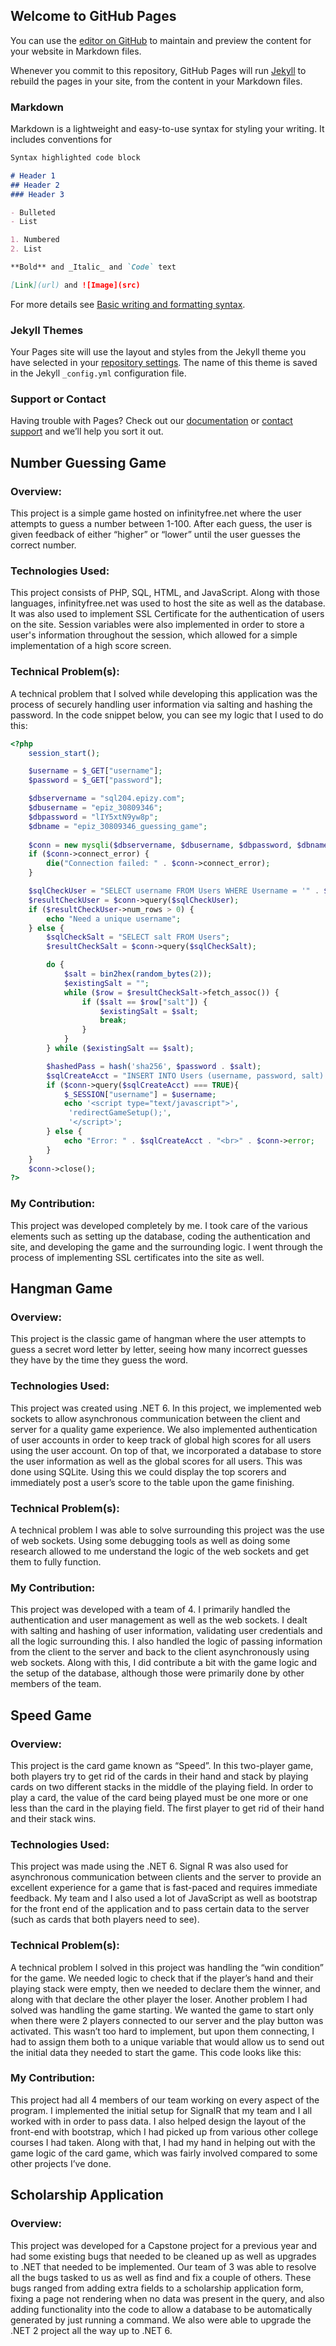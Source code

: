 ## Welcome to GitHub Pages

You can use the [editor on GitHub](https://github.com/codybutterfield/codybutterfield.github.io/edit/main/README.md) to maintain and preview the content for your website in Markdown files.

Whenever you commit to this repository, GitHub Pages will run [Jekyll](https://jekyllrb.com/) to rebuild the pages in your site, from the content in your Markdown files.

### Markdown

Markdown is a lightweight and easy-to-use syntax for styling your writing. It includes conventions for

```markdown
Syntax highlighted code block

# Header 1
## Header 2
### Header 3

- Bulleted
- List

1. Numbered
2. List

**Bold** and _Italic_ and `Code` text

[Link](url) and ![Image](src)
```

For more details see [Basic writing and formatting syntax](https://docs.github.com/en/github/writing-on-github/getting-started-with-writing-and-formatting-on-github/basic-writing-and-formatting-syntax).

### Jekyll Themes

Your Pages site will use the layout and styles from the Jekyll theme you have selected in your [repository settings](https://github.com/codybutterfield/codybutterfield.github.io/settings/pages). The name of this theme is saved in the Jekyll `_config.yml` configuration file.

### Support or Contact

Having trouble with Pages? Check out our [documentation](https://docs.github.com/categories/github-pages-basics/) or [contact support](https://support.github.com/contact) and we’ll help you sort it out.



## Number Guessing Game
### Overview: 
  This project is a simple game hosted on infinityfree.net where the user attempts to guess a number between 1-100. After each guess, the user is given feedback of either “higher” or “lower” until the user guesses the correct number. 

### Technologies Used:
  This project consists of PHP, SQL, HTML, and JavaScript. Along with those languages, infinityfree.net was used to host the site as well as the database. It was also used to implement SSL Certificate for the authentication of users on the site. Session variables were also implemented in order to store a user's information throughout the session, which allowed for a simple implementation of a high score screen.

### Technical Problem(s):
  A technical problem that I solved while developing this application was the process of securely handling user information via salting and hashing the password. In the code snippet below, you can see my logic that I used to do this:

```php
<?php
    session_start();

    $username = $_GET["username"];
	$password = $_GET["password"];

    $dbservername = "sql204.epizy.com";
    $dbusername = "epiz_30809346";
    $dbpassword = "lIY5xtN9yw8p";
    $dbname = "epiz_30809346_guessing_game";
    
    $conn = new mysqli($dbservername, $dbusername, $dbpassword, $dbname);
    if ($conn->connect_error) {
        die("Connection failed: " . $conn->connect_error);
    }

    $sqlCheckUser = "SELECT username FROM Users WHERE Username = '" . $username . "'";
    $resultCheckUser = $conn->query($sqlCheckUser);
    if ($resultCheckUser->num_rows > 0) {
        echo "Need a unique username";
    } else {
        $sqlCheckSalt = "SELECT salt FROM Users";
        $resultCheckSalt = $conn->query($sqlCheckSalt);

        do {
            $salt = bin2hex(random_bytes(2));
            $existingSalt = "";
            while ($row = $resultCheckSalt->fetch_assoc()) {
                if ($salt == $row["salt"]) {
                    $existingSalt = $salt;
                    break;
                }
            }
        } while ($existingSalt == $salt);

        $hashedPass = hash('sha256', $password . $salt);
        $sqlCreateAcct = "INSERT INTO Users (username, password, salt) VALUES ('" . $username . "', '" . $hashedPass . "', '" . $salt . "')";
        if ($conn->query($sqlCreateAcct) === TRUE){
            $_SESSION["username"] = $username;
            echo '<script type="text/javascript">',
             'redirectGameSetup();',
             '</script>';
        } else {
            echo "Error: " . $sqlCreateAcct . "<br>" . $conn->error;
        }
    }
    $conn->close();
?>
```

### My Contribution:
  This project was developed completely by me. I took care of the various elements such as setting up the database, coding the authentication and site, and developing the game and the surrounding logic. I went through the process of implementing SSL certificates into the site as well.


## Hangman Game
### Overview: 
  This project is the classic game of hangman where the user attempts to guess a secret word letter by letter, seeing how many incorrect guesses they have by the time they guess the word.

### Technologies Used:
  This project was created using .NET 6. In this project, we implemented web sockets to allow asynchronous communication between the client and server for a quality game experience. We also implemented authentication of user accounts in order to keep track of global high scores for all users using the user account. On top of that, we incorporated a database to store the user information as well as the global scores for all users. This was done using SQLite. Using this we could display the top scorers and immediately post a user’s score to the table upon the game finishing.

### Technical Problem(s):
  A technical problem I was able to solve surrounding this project was the use of web sockets. Using some debugging tools as well as doing some research allowed to me understand the logic of the web sockets and get them to fully function.

### My Contribution:
  This project was developed with a team of 4. I primarily handled the authentication and user management as well as the web sockets. I dealt with salting and hashing of user information, validating user credentials and all the logic surrounding this.  I also handled the logic of passing information from the client to the server and back to the client asynchronously using web sockets. Along with this, I did contribute a bit with the game logic and the setup of the database, although those were primarily done by other members of the team.


## Speed Game
### Overview: 
  This project is the card game known as “Speed”. In this two-player game, both players try to get rid of the cards in their hand and stack by playing cards on two different stacks in the middle of the playing field. In order to play a card, the value of the card being played must be one more or one less than the card in the playing field. The first player to get rid of their hand and their stack wins.

### Technologies Used:
  This project was made using the .NET 6. Signal R was also used for asynchronous communication between clients and the server to provide an excellent experience for a game that is fast-paced and requires immediate feedback. My team and I also used a lot of JavaScript as well as bootstrap for the front end of the application and to pass certain data to the server (such as cards that both players need to see).

### Technical Problem(s):
  A technical problem I solved in this project was handling the “win condition” for the game. We needed logic to check that if the player’s hand and their playing stack were empty, then we needed to declare them the winner, and along with that declare the other player the loser.
	Another problem I had solved was handling the game starting. We wanted the game to start only when there were 2 players connected to our server and the play button was activated. This wasn’t too hard to implement, but upon them connecting, I had to assign them both to a unique variable that would allow us to send out the initial data they needed to start the game. This code looks like this:

### My Contribution:
  This project had all 4 members of our team working on every aspect of the program. I implemented the initial setup for SignalR that my team and I all worked with in order to pass data. I also helped design the layout of the front-end with bootstrap, which I had picked up from various other college courses I had taken. Along with that, I had my hand in helping out with the game logic of the card game, which was fairly involved compared to some other projects I’ve done.


## Scholarship Application
### Overview:
  This project was developed for a Capstone project for a previous year and had some existing bugs that needed to be cleaned up as well as upgrades to .NET that needed to be implemented. Our team of 3 was able to resolve all the bugs tasked to us as well as find and fix a couple of others. These bugs ranged from adding extra fields to a scholarship application form, fixing a page not rendering when no data was present in the query, and also adding functionality into the code to allow a database to be automatically generated by just running a command. We also were able to upgrade the .NET 2 project all the way up to .NET 6.
